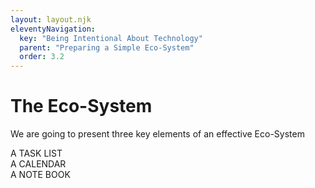 ```yaml
---
layout: layout.njk
eleventyNavigation:
  key: "Being Intentional About Technology"
  parent: "Preparing a Simple Eco-System"
  order: 3.2
---
```


# The Eco-System

We are going to present three key elements of an effective Eco-System

<div class="container"><div class="row"><div class="col"><span class="text-dark display-6"><i class="bi bi-list-task"></i>A TASK LIST</span></div>
<div class="col"><span class="text-dark display-6"><i class="bi bi-calendar-day"></i> A CALENDAR</span></div>
<div class="col"><span class="text-dark display-6"><i class="bi bi-journal-text"></i>A NOTE BOOK</span></div>
</div>
